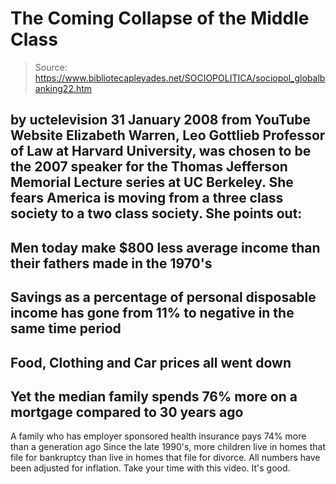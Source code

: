 # The Coming Collapse of the Middle Class

> Source: https://www.bibliotecapleyades.net/SOCIOPOLITICA/sociopol_globalbanking22.htm

by
uctelevision
31 January 2008
from
YouTube Website
Elizabeth Warren, Leo Gottlieb
Professor of Law at Harvard University, was chosen to be the 2007
speaker for the Thomas Jefferson Memorial Lecture series at UC
Berkeley.
She fears America is moving from a three class
society to a two class society.
She points out:
-
Men today make $800 less average income
than their fathers made in the 1970's
-
Savings as a percentage of personal
disposable income has gone from 11% to negative in the same time
period
-
Food, Clothing and Car prices all went
down
-
Yet the median family spends 76% more on
a mortgage compared to 30 years ago
-
A family who has employer sponsored
health insurance pays 74% more than a generation ago
Since the late 1990's, more children live in
homes that file for bankruptcy than live in homes that file for divorce. All
numbers have been adjusted for inflation.
Take your time with this video.
It's good.
